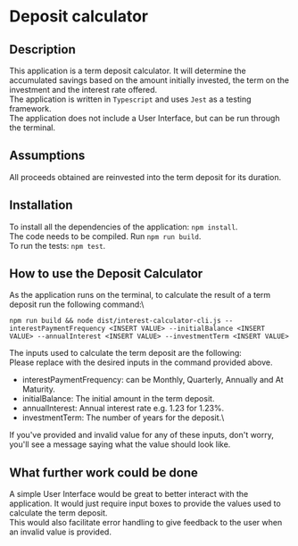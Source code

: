 # Deposit calculator

## Description

This application is a term deposit calculator. 
It will determine the accumulated savings based on the amount initially invested, the term on the investment and the interest rate offered.\
The application is written in `Typescript` and uses `Jest` as a testing framework.\
The application does not include a User Interface, but can be run through the terminal. 

## Assumptions

All proceeds obtained are reinvested into the term deposit for its duration.

## Installation 

To install all the dependencies of the application: `npm install`.\
The code needs to be compiled. Run `npm run build`.\
To run the tests: `npm test`.

## How to use the Deposit Calculator

As the application runs on the terminal, to calculate the result of a term deposit run the following command:\
```
npm run build && node dist/interest-calculator-cli.js --interestPaymentFrequency <INSERT VALUE> --initialBalance <INSERT VALUE> --annualInterest <INSERT VALUE> --investmentTerm <INSERT VALUE>
```
The inputs used to calculate the term deposit are the following:\
Please replace <INSERT VALUE> with the desired inputs in the command provided above.
- interestPaymentFrequency: can be Monthly, Quarterly, Annually and At Maturity.
- initialBalance: The initial amount in the term deposit.
- annualInterest: Annual interest rate e.g. 1.23 for 1.23%.
- investmentTerm: The number of years for the deposit.\

If you've provided and invalid value for any of these inputs, don't worry, you'll see a message saying what the value should look like. 

## What further work could be done

A simple User Interface would be great to better interact with the application. It would just require input boxes to provide the values used to calculate the term deposit.\
This would also facilitate error handling to give feedback to the user when an invalid value is provided.
